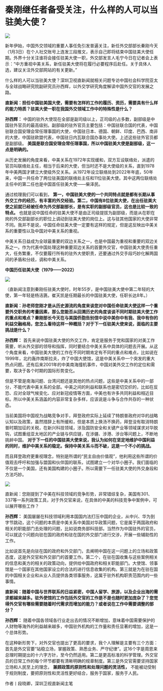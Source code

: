 # 秦刚继任者备受关注，什么样的人可以当驻美大使？

![](https://inews.gtimg.com/newsapp_bt/0/15592033046/1000)

新年伊始，中国外交领域的重要人事任免引发普遍关注，新任外交部部长秦刚今天（1月3日）在个人社交账号上连发三段推文，表示自己即将结束中国驻美大使任期。外界十分关注谁将会接任驻美大使一职，外交部发言人毛宁今日在记者会上表示：“中方重视中美关系，新任驻美大使将在履行必要程序后赴任。关于具体人选，建议关注外交部网站的有关更新。”

什么样的人可以当驻美大使？深圳卫视直新闻就相关问题专访中国社会科学院亚太与全球战略研究院副研究员孙西辉，以外交学研究角度解读中国外交官的发展之路。

**直新闻：担任中国驻美国大使，需要有怎样的工作的履历、资历，需要具有什么样的能力特质？驻美大使一职在我国外交领域工作中的特殊性是什么？**

**孙西辉：**
中国的驻外大使现在全部是副司级以上，正司级的占多数，副部级是中国驻外官员的最高级别。副部级的驻外官员主要包括：中国驻联合国的代表，中国驻联合国安理会常任理事国的大使，中国驻日本、德国、朝鲜、印度、巴西、南非的大使，中国驻欧盟代表，中国驻日内瓦联合国办事处大使。上述这些驻外官员都是副部级。
**美国是联合国安理会常任理事国，所以中国驻美大使是副部级，这一点是明确的。**

从历史发展的角度来看，中美关系在1972年实现缓和，双方互设联络处，派遣的官员叫联络处主任，相当于后来的大使，但当时还不是大使级的关系，直到1978年中美两国才建立大使级外交关系。从1972年设立联络处到2022年年底，50年来，中国一共任命了两位驻美国的联络处主任和11位驻美大使。其中这两位联络处主任中的第二任也是中国首任驻美大使——柴泽民。

通过梳理我们可以看到，
**第一，中国驻美大使的一个共同特点就是都有长期从事外交工作的经历，有丰富的外交经验。第二，中国有8位驻美大使，在出任驻美大使之前就已经被任命为外交部副部长，是有实职的副部级官员，这也是比较一致的特点。**
也就是说中国任命的驻美大使不是由正司级提拔为副部级，而是从在职在岗的外交部副部长的职位上调动到驻美大使的岗位上。这与驻其他国家的大使非常不同。我并不是说，中国任命驻美大使一定要有这样的规定，但是这反映出中美关系的重要性以及中国对中美关系的重视。

中美关系日益成为全球最重要的双边关系之一，也是中国最为重视和重要的双边关系之一。作为代表中国处理这种重要双边关系的首要外交官，中国驻美大使责任重大，任务繁重，不仅要履行所有的驻外大使职责，还要通过外交手段巧妙化解两国间的矛盾和分歧，调和中美关系。

**中国历任驻美大使（1979——2022）**

![](https://inews.gtimg.com/newsapp_bt/0/15592151075/1000)

（直新闻注意到秦刚任驻美大使时，时年55岁，是中国驻美大使中第二年轻的大使，第一年轻是杨洁篪。崔天凯是任期最长的中国驻美大使，任职长达8年。）

**直新闻：孙老师您刚才是从历史源流的角度来谈您对中国任命驻美大使这样一个重要外交职务的考量因素，那么您能否从回溯历史的角度谈谈不同时期驻美大使工作的重点和难点？秦刚部长今天在与美国侨胞告别信中说中美你中有我、我中有你的利益交融格局，您怎么看待这样一种概括？对于下一任驻美大使来说，面临的主要挑战是什么？**

**孙西辉：**
首先来说中国驻美大使的外交工作，肯定是服务于党和国家的对美工作需要，听从外交部的领导和指挥，同时要结合中美关系中具体的问题去开展。从这个角度来看，中国驻美大使的工作在不同时期肯定有不同的重点和难点，比如说在1999年，北约轰炸南斯拉夫，炸了中国大使馆，这是中美关系中一个突发的重大热点问题。还有后来2001年的中美南海撞机事件，中国对美外交工作的定位和需要，取决于各个时期的国际形势变化。

但是不管是南海问题、台湾问题还是其他的热点问题，这些是中美关系中的一部分，不能代表中美关系的全部。中美之间的利益和联系也是密切交织的，比如在反恐、应对全球气候变化、应对新冠疫情等方面，中美也有许多共同利益和相近目标。所以中美关系涵盖的内容非常复杂多样，应该说是斗争与合作共存的一种状态。

当前美国将中国视为战略竞争对手，拜登政府实际上延续了特朗普政府对华的战略认知以及政策，虽然措辞上有所缓和，但是本质上换汤不换药，拜登没有取消特朗普时期加征的关税，在新兴科技领域，涉及国防安全和关键产业等领域谋求对华脱钩，试图重组亚太地区的产业链与供应链，在涉疆、涉港、涉台等问题上，不断地挑衅中国。
**对于下一任的中国驻美大使来说，我认为如何在坚定地维护中国利益的同时，维护中美关系的稳定。保持中美关系斗而不破，这是一个不小的挑战。**

而且拜登政府更重视理念，特别是所谓的“民主自由价值观”，他利用这些所谓的价值观去呼吁和加强与盟国和伙伴国的联系，试图建立一个对华小圈子。我们面临的不仅是一个美国，还有美国构建的小圈子。所以需要下一任驻美大使的外交身段和方法巧妙。

![](https://inews.gtimg.com/newsapp_bt/0/15592033047/1000)

直新闻：您刚提到了中美在科技领域的竞争形势，非常错综复杂，美国有301、
337等一系列政策工具，对于外交官来说，在具体的中美的科技竞争中案例中，可以展开哪些工作？

**孙西辉：**
美国屡屡在科技领域利用本国国内法打压中国的企业，从中兴、华为到字节跳动，这个问题的本质是中美关系中美国对华政策问题，它是属于两国政府和相关的职能部门去处理的问题，比如说商务部科技部。当然作为中国驻外的官员，可以就这个问题向驻在国的政府和驻在国的外交部门进行交涉，开展一些辅助性的工作。

比如说首先是向驻在国的政府和外交部门，去阐明中国在这一问题上的立场和政策态度，这是外交官和外交部门的首要工作。第二个，在驻在国收集与这些案例相关的信息和美方的相关的政策动向，提供给中国政府和相关职能部门。大使馆、领事馆是一个国家在其他国家设立的合法的进行信息收集的机构。第三就是为在驻在国的中国相关企业和从业人员提供各类领事服务，这属于驻外机构职责范围内的一些事情。

**直新闻：随着中国与世界联系的日益紧密，中国人留学、旅游，以及企业出海的需求都越来越多。驻外使馆的工作包括外交官的工作是不是也随时更加庞杂了？您觉得外交官有哪些需要随着时代需求而增加的能力？或者说在工作中需要调整的部分？**

**孙西辉：**
随着中国各领域各行业走出去的情况不断增加，意味着中国需要保护的人财物等海外的利益越来越多，中国驻外机构的工作量和责任显著的增加，这是一个总体形势。

在这种新形势下，对外交官也提出了更高的要求，我个人理解是主要有三个方面：首先是外交官要“站稳立场，掌握政策、熟悉业务、严守纪律”。这16个字是周恩来总理时期提出的十六字方针，至今仍然适用。第二是更高标准的科学管理。外交官员的日常工作的每个环节都要有清晰明确的规章制度。第三是外交官需要坚持国家立场和人民至上的理念，
**兼顾政策的原则性和处理问题的灵活性，** 不能被动受制于规则制度，要把原则性和灵活性更好结合，服务于国家，服务于人民。

作者丨段晓卿，深圳卫视直新闻主笔

